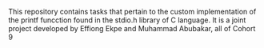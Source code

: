 This repository contains tasks that pertain to the custom implementation of the printf funcction found in the stdio.h library of C language. It is a joint project developed by Effiong Ekpe and Muhammad Abubakar, all of Cohort 9
